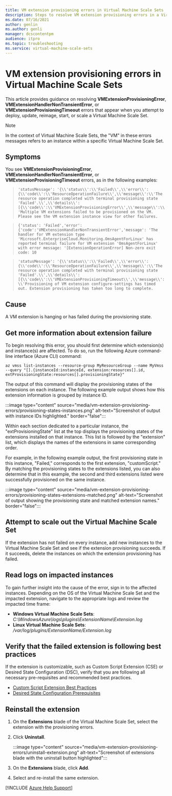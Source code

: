```yaml
---
title: VM extension provisioning errors in Virtual Machine Scale Sets
description: Steps to resolve VM extension provisioning errors in a Virtual Machine Scale Set.
ms.date: 07/16/2021
author: genlin
ms.author: genli
manager: dcscontentpm
audience: itpro
ms.topic: troubleshooting
ms.service: virtual-machine-scale-sets
---
```


# VM extension provisioning errors in Virtual Machine Scale Sets

This article provides guidance on resolving **VMExtensionProvisioningError**, **VMExtensionHandlerNonTransientError**, or **VMExtensionProvisioningTimeout** errors that appear when you attempt to deploy, update, reimage, start, or scale a Virtual Machine Scale Set.

> [!NOTE]
> In the context of Virtual Machine Scale Sets, the "VM" in these errors messages refers to an instance within a specific Virtual Machine Scale Set.

## Symptoms

You see **VMExtensionProvisioningError**, **VMExtensionHandlerNonTransientError**, or **VMExtensionProvisioningTimeout** errors, as in the following examples:

> `'statusMessage': '{\\'status\\':\\'Failed\\',\\'error\\':{\\'code\\':\\'ResourceOperationFailure\\',\\'message\\':\\'The resource operation completed with terminal provisioning state 'Failed'.\\',\\'details\\':[{\\'code\\':\\'VMExtensionProvisioningError\\',\\'message\\':\\'Multiple VM extensions failed to be provisioned on the VM. Please see the VM extension instance view for other failures.`

> `{'status': 'Failed','error': {'code':'VMExtensionHandlerNonTransientError','message': 'The handler for VM extension type 'Microsoft.EnterpriseCloud.Monitoring.OmsAgentForLinux' has reported terminal failure for VM extension 'OmsAgentForLinux' with error message: '[ExtensionOperationError] Non-zero exit code: 10`

> `'statusMessage': '{\\'status\\':\\'Failed\\',\\'error\\':{\\'code\\':\\'ResourceOperationFailure\\',\\'message\\':\\'The resource operation completed with terminal provisioning state 'Failed'.\\',\\'details\\':[{\\'code\\':\\'VMExtensionProvisioningTimeout\\',\\'message\\':\\'Provisioning of VM extension configure-settings has timed out. Extension provisioning has taken too long to complete.`

## Cause

A VM extension is hanging or has failed during the provisioning state.

## Get more information about extension failure

To begin resolving this error, you should first determine which extension(s) and instance(s) are affected. To do so, run the following Azure command-line interface (Azure CLI) command:

```azurecli-interactive
az vmss list-instances --resource-group MyResourceGroup --name MyVmss --query "[].{instanceId:instanceId, extension:resources[].id, extProvisioningState:resources[].provisioningState}"
```

The output of this command will display the provisioning states of the extensions on each instance. The following example output shows how this extension information is grouped by instance ID.

:::image type="content" source="media/vm-extension-provisioning-errors/provisioning-states-instances.png" alt-text="Screenshot of output with instance IDs highlighted." border="false":::

Within each section dedicated to a particular instance, the "extProvisioningState" list at the top displays the provisioning states of the extensions installed on that instance.  This list is followed by the "extension" list, which displays the names of the extensions in same corresponding order.

For example, in the following example output, the first provisioning state in this instance, "Failed," corresponds to the first extension, "customScript." By matching the provisioning states to the extensions listed, you can also determine that in this example, the second and third extensions listed were successfully provisioned on the same instance.

:::image type="content" source="media/vm-extension-provisioning-errors/provisioning-states-extensions-matched.png" alt-text="Screenshot of output showing the provisioning state and matched extension names." border="false":::

## Attempt to scale out the Virtual Machine Scale Set

If the extension has not failed on every instance, add new instances to the Virtual Machine Scale Set and see if the extension provisioning succeeds. If it succeeds, delete the instances on which the extension provisioning has failed.

## Read logs on impacted instances

To gain further insight into the cause of the error, sign in to the affected instances. Depending on the OS of the Virtual Machine Scale Set and the impacted extension, navigate to the appropriate logs and review the impacted time frame:

- **Windows Virtual Machine Scale Sets**: *C:\WindowsAzure\logs\plugins\ExtensionName\Extension.log*
- **Linux Virtual Machine Scale Sets**: */var/log/plugins/ExtensionName/Extension.log*

## Verify that the failed extension is following best practices

If the extension is customizable, such as Custom Script Extension (CSE) or Desired State Configuration (DSC), verify that you are following all necessary pre-requisites and recommended best practices.

- [Custom Script Extension Best Practices](/azure/virtual-machines/extensions/custom-script-windows#tips-and-tricks)
- [Desired State Configuration Prerequisites](/azure/virtual-machines/extensions/dsc-overview)

## Reinstall the extension

1. On the **Extensions** blade of the Virtual Machine Scale Set, select the extension with the provisioning errors.
1. Click **Uninstall**.

   :::image type="content" source="media/vm-extension-provisioning-errors/uninstall-extension.png" alt-text="Screenshot of extensions blade with the uninstall button highlighted":::

1. On the **Extensions** blade, click **Add**.
1. Select and re-install the same extension.

[!INCLUDE [Azure Help Support](../../includes/azure-help-support.md)]
